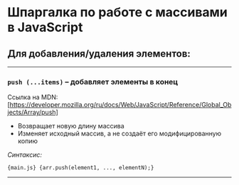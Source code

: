 # Шпаргалка по работе с массивами в JavaScript


## Для добавления/удаления элементов: 

***
 ### ```push (...items)``` – добавляет элементы в конец

Ссылка на MDN: [https://developer.mozilla.org/ru/docs/Web/JavaScript/Reference/Global_Objects/Array/push]

* Возвращает новую длину массива
* Изменяет исходный массив, а не создаёт его модифицированную копию

*Синтаксис:*

 `{main.js} {arr.push(element1, ..., elementN);}`

***
